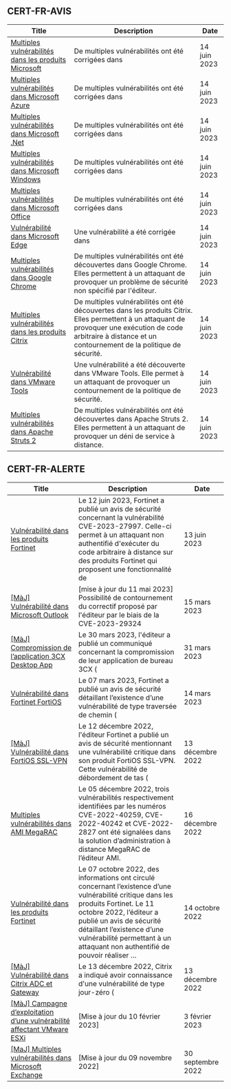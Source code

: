 
## CERT-FR-AVIS
|Title|Description|Date|
|---|---|---|
| [Multiples vulnérabilités dans les produits Microsoft](https://www.cert.ssi.gouv.fr/avis/CERTFR-2023-AVI-0465/) | De multiples vulnérabilités ont été corrigées dans  | 14 juin 2023 |
| [Multiples vulnérabilités dans Microsoft Azure](https://www.cert.ssi.gouv.fr/avis/CERTFR-2023-AVI-0464/) | De multiples vulnérabilités ont été corrigées dans  | 14 juin 2023 |
| [Multiples vulnérabilités dans Microsoft .Net](https://www.cert.ssi.gouv.fr/avis/CERTFR-2023-AVI-0463/) | De multiples vulnérabilités ont été corrigées dans  | 14 juin 2023 |
| [Multiples vulnérabilités dans Microsoft Windows](https://www.cert.ssi.gouv.fr/avis/CERTFR-2023-AVI-0462/) | De multiples vulnérabilités ont été corrigées dans  | 14 juin 2023 |
| [Multiples vulnérabilités dans Microsoft Office](https://www.cert.ssi.gouv.fr/avis/CERTFR-2023-AVI-0461/) | De multiples vulnérabilités ont été corrigées dans  | 14 juin 2023 |
| [Vulnérabilité dans Microsoft Edge](https://www.cert.ssi.gouv.fr/avis/CERTFR-2023-AVI-0460/) | Une vulnérabilité a été corrigée dans  | 14 juin 2023 |
| [Multiples vulnérabilités dans Google Chrome](https://www.cert.ssi.gouv.fr/avis/CERTFR-2023-AVI-0459/) | De multiples vulnérabilités ont été découvertes dans Google Chrome. Elles permettent à un attaquant de provoquer un problème de sécurité non spécifié par l'éditeur. | 14 juin 2023 |
| [Multiples vulnérabilités dans les produits Citrix](https://www.cert.ssi.gouv.fr/avis/CERTFR-2023-AVI-0458/) | De multiples vulnérabilités ont été découvertes dans les produits Citrix. Elles permettent à un attaquant de provoquer une exécution de code arbitraire à distance et un contournement de la politique de sécurité. | 14 juin 2023 |
| [Vulnérabilité dans VMware Tools](https://www.cert.ssi.gouv.fr/avis/CERTFR-2023-AVI-0457/) | Une vulnérabilité a été découverte dans VMware Tools. Elle permet à un attaquant de provoquer un contournement de la politique de sécurité. | 14 juin 2023 |
| [Multiples vulnérabilités dans Apache Struts 2](https://www.cert.ssi.gouv.fr/avis/CERTFR-2023-AVI-0456/) | De multiples vulnérabilités ont été découvertes dans Apache Struts 2. Elles permettent à un attaquant de provoquer un déni de service à distance. | 14 juin 2023 |
## CERT-FR-ALERTE
|Title|Description|Date|
|---|---|---|
| [Vulnérabilité dans les produits Fortinet](https://www.cert.ssi.gouv.fr/alerte/CERTFR-2023-ALE-004/) | Le 12 juin 2023, Fortinet a publié un avis de sécurité concernant la vulnérabilité CVE-2023-27997. Celle-ci permet à un attaquant non authentifié d'exécuter du code arbitraire à distance sur des produits Fortinet qui proposent une fonctionnalité de  | 13 juin 2023 |
| [[MàJ] Vulnérabilité dans Microsoft Outlook](https://www.cert.ssi.gouv.fr/alerte/CERTFR-2023-ALE-002/) | [mise à jour du 11 mai 2023] Possibilité de contournement du correctif proposé par l'éditeur par le biais de la CVE-2023-29324 | 15 mars 2023 |
| [[MàJ] Compromission de l’application 3CX Desktop App](https://www.cert.ssi.gouv.fr/alerte/CERTFR-2023-ALE-003/) | Le 30 mars 2023, l'éditeur a publié un communiqué concernant la compromission de leur application de bureau 3CX ( | 31 mars 2023 |
| [Vulnérabilité dans Fortinet FortiOS](https://www.cert.ssi.gouv.fr/alerte/CERTFR-2023-ALE-001/) | Le 07 mars 2023, Fortinet a publié un avis de sécurité détaillant l’existence d’une vulnérabilité de type traversée de chemin ( | 14 mars 2023 |
| [[MàJ] Vulnérabilité dans FortiOS SSL-VPN](https://www.cert.ssi.gouv.fr/alerte/CERTFR-2022-ALE-012/) | Le 12 décembre 2022, l'éditeur Fortinet a publié un avis de sécurité mentionnant une vulnérabilité critique dans son produit FortiOS SSL-VPN. Cette vulnérabilité de débordement de tas ( | 13 décembre 2022 |
| [Multiples vulnérabilités dans AMI MegaRAC](https://www.cert.ssi.gouv.fr/alerte/CERTFR-2022-ALE-014/) | Le 05 décembre 2022, trois vulnérabilités respectivement identifiées par les numéros CVE-2022-40259, CVE-2022-40242 et CVE-2022-2827 ont été signalées dans la solution d’administration à distance MegaRAC de l’éditeur AMI. | 16 décembre 2022 |
| [Vulnérabilité dans les produits Fortinet](https://www.cert.ssi.gouv.fr/alerte/CERTFR-2022-ALE-011/) | Le 07 octobre 2022, des informations ont circulé concernant l’existence d’une vulnérabilité critique dans les produits Fortinet. Le 11 octobre 2022, l’éditeur a publié un avis de sécurité détaillant l’existence d’une vulnérabilité permettant à un attaquant non authentifié de pouvoir réaliser … | 14 octobre 2022 |
| [[MàJ] Vulnérabilité dans Citrix ADC et Gateway](https://www.cert.ssi.gouv.fr/alerte/CERTFR-2022-ALE-013/) | Le 13 décembre 2022, Citrix a indiqué avoir connaissance d'une vulnérabilité de type jour-zéro ( | 13 décembre 2022 |
| [[MàJ] Campagne d’exploitation d’une vulnérabilité affectant VMware ESXi](https://www.cert.ssi.gouv.fr/alerte/CERTFR-2023-ALE-015/) | [Mise à jour du 10 février 2023] | 3 février 2023 |
| [[MaJ] Multiples vulnérabilités dans Microsoft Exchange](https://www.cert.ssi.gouv.fr/alerte/CERTFR-2022-ALE-008/) | [Mise à jour du 09 novembre 2022] | 30 septembre 2022 |
